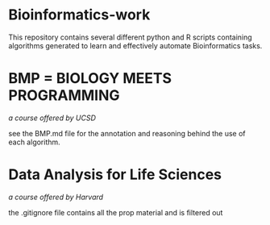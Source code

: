 # Bioinformatics-work

This repository contains several different python and R scripts containing algorithms generated to learn and effectively automate Bioinformatics tasks.

# BMP = BIOLOGY MEETS PROGRAMMING
_a course offered by UCSD_ 

see the BMP.md file for the annotation and reasoning behind the use of each algorithm.

# Data Analysis for Life Sciences
_a course offered by Harvard_

the .gitignore file contains all the prop material and is filtered out
